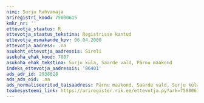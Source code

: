```yaml
---
nimi: Surju Rahvamaja
ariregistri_kood: 75000615
kmkr_nr: ''
ettevotja_staatus: R
ettevotja_staatus_tekstina: Registrisse kantud
ettevotja_esmakande_kpv: 06.04.2000
ettevotja_aadress: .na
asukoht_ettevotja_aadressis: Sireli
asukoha_ehak_kood: 7807
asukoha_ehak_tekstina: Surju küla, Saarde vald, Pärnu maakond
indeks_ettevotja_aadressis: '86401'
ads_adr_id: 2938628
ads_ads_oid: .na
ads_normaliseeritud_taisaadress: Pärnu maakond, Saarde vald, Surju küla, Sireli
teabesysteemi_link: https://ariregister.rik.ee/ettevotja.py?ark=75000615&ref=rekvisiidid
---
```

